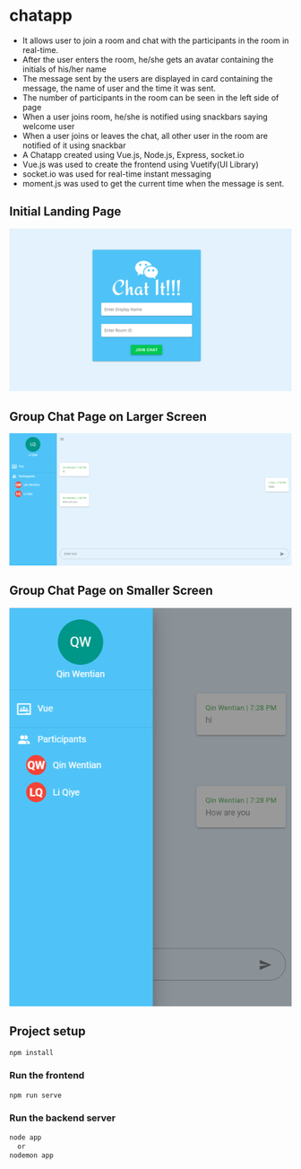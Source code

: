 # chatapp
<ul>
  <li> It allows user to join a room and chat with the participants in the room in real-time. </li>
  <li> After the user enters the room, he/she gets an avatar containing the initials of his/her name </li>
  <li> The message sent by the users are displayed in card containing the message, the name of user and the time it was sent.</li>
  <li> The number of participants in the room can be seen in the left side of page </li>
  <li> When a user joins room, he/she is notified using snackbars saying welcome user</li>
  <li> When a user joins or leaves the chat, all other user in the room are notified of it using snackbar </li>
  <li> A Chatapp created using Vue.js, Node.js, Express, socket.io</li>
  <li> Vue.js was used to create the frontend using Vuetify(UI Library)</li>
  <li> socket.io was used for real-time instant messaging </li>
  <li> moment.js was used to get the current time when the message is sent.</li>
</ul>

## Initial Landing Page
![](https://github.com/niranjanblank/chatapp/blob/master/images/landing_page.PNG)

## Group Chat Page on Larger Screen
![](https://github.com/niranjanblank/chatapp/blob/master/images/chat_page_2.PNG)

## Group Chat Page on Smaller Screen
![](https://github.com/niranjanblank/chatapp/blob/master/images/chat_page_1.PNG)

## Project setup
```
npm install
```

### Run the frontend
```
npm run serve
```
### Run the backend server
```
node app
  or
nodemon app
```

